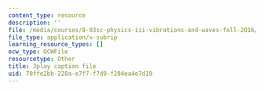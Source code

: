 ```yaml
---
content_type: resource
description: ''
file: /media/courses/8-03sc-physics-iii-vibrations-and-waves-fall-2016/70ffe2bb228ae7f7f7d9f284ea4e7d19_T2n6fVybLcU.srt
file_type: application/x-subrip
learning_resource_types: []
ocw_type: OCWFile
resourcetype: Other
title: 3play caption file
uid: 70ffe2bb-228a-e7f7-f7d9-f284ea4e7d19
---
```

